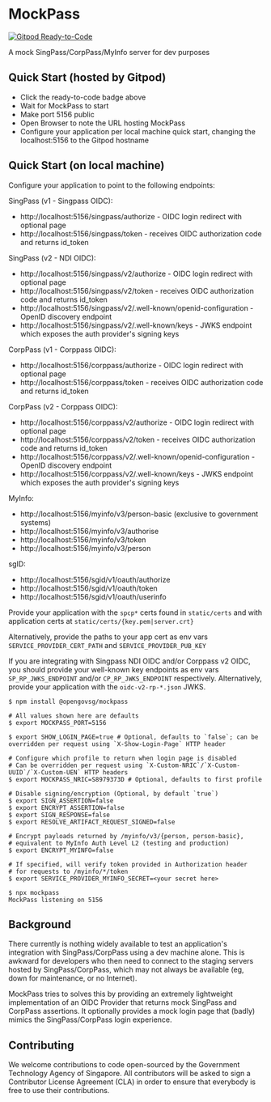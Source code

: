# MockPass

[![Gitpod Ready-to-Code](https://img.shields.io/badge/Gitpod-ready--to--code-blue?logo=gitpod)](https://gitpod.io/#https://github.com/opengovsg/mockpass)

A mock SingPass/CorpPass/MyInfo server for dev purposes

## Quick Start (hosted by Gitpod)

- Click the ready-to-code badge above
- Wait for MockPass to start
- Make port 5156 public
- Open Browser to note the URL hosting MockPass
- Configure your application per local machine quick start, changing
  the localhost:5156 to the Gitpod hostname

## Quick Start (on local machine)

Configure your application to point to the following endpoints:

SingPass (v1 - Singpass OIDC):
 - http://localhost:5156/singpass/authorize - OIDC login redirect with optional page
 - http://localhost:5156/singpass/token - receives OIDC authorization code and returns id_token

SingPass (v2 - NDI OIDC):
 - http://localhost:5156/singpass/v2/authorize - OIDC login redirect with optional page
 - http://localhost:5156/singpass/v2/token - receives OIDC authorization code and returns id_token
 - http://localhost:5156/singpass/v2/.well-known/openid-configuration - OpenID discovery endpoint
 - http://localhost:5156/singpass/v2/.well-known/keys - JWKS endpoint which exposes the auth provider's signing keys

CorpPass (v1 - Corppass OIDC):
 - http://localhost:5156/corppass/authorize - OIDC login redirect with optional page
 - http://localhost:5156/corppass/token - receives OIDC authorization code and returns id_token

CorpPass (v2 - Corppass OIDC):
 - http://localhost:5156/corppass/v2/authorize - OIDC login redirect with optional page
 - http://localhost:5156/corppass/v2/token - receives OIDC authorization code and returns id_token
 - http://localhost:5156/corppass/v2/.well-known/openid-configuration - OpenID discovery endpoint
 - http://localhost:5156/corppass/v2/.well-known/keys - JWKS endpoint which exposes the auth provider's signing keys

MyInfo:
 - http://localhost:5156/myinfo/v3/person-basic (exclusive to government systems)
 - http://localhost:5156/myinfo/v3/authorise
 - http://localhost:5156/myinfo/v3/token
 - http://localhost:5156/myinfo/v3/person

sgID:
 - http://localhost:5156/sgid/v1/oauth/authorize
 - http://localhost:5156/sgid/v1/oauth/token
 - http://localhost:5156/sgid/v1/oauth/userinfo

Provide your application with the `spcp*` certs found in `static/certs`
and with application certs at `static/certs/{key.pem|server.crt}`

Alternatively, provide the paths to your app cert as env vars
`SERVICE_PROVIDER_CERT_PATH` and `SERVICE_PROVIDER_PUB_KEY`

If you are integrating with Singpass NDI OIDC and/or Corppass v2 OIDC, you should 
provide your well-known key endpoints as env vars `SP_RP_JWKS_ENDPOINT` and/or
`CP_RP_JWKS_ENDPOINT` respectively. Alternatively, provide your application with
the `oidc-v2-rp-*.json` JWKS.

```
$ npm install @opengovsg/mockpass

# All values shown here are defaults
$ export MOCKPASS_PORT=5156

$ export SHOW_LOGIN_PAGE=true # Optional, defaults to `false`; can be overridden per request using `X-Show-Login-Page` HTTP header

# Configure which profile to return when login page is disabled
# Can be overridden per request using `X-Custom-NRIC`/`X-Custom-UUID`/`X-Custom-UEN` HTTP headers
$ export MOCKPASS_NRIC=S8979373D # Optional, defaults to first profile

# Disable signing/encryption (Optional, by default `true`)
$ export SIGN_ASSERTION=false
$ export ENCRYPT_ASSERTION=false
$ export SIGN_RESPONSE=false
$ export RESOLVE_ARTIFACT_REQUEST_SIGNED=false

# Encrypt payloads returned by /myinfo/v3/{person, person-basic},
# equivalent to MyInfo Auth Level L2 (testing and production)
$ export ENCRYPT_MYINFO=false

# If specified, will verify token provided in Authorization header
# for requests to /myinfo/*/token
$ export SERVICE_PROVIDER_MYINFO_SECRET=<your secret here>

$ npx mockpass
MockPass listening on 5156
```

## Background

There currently is nothing widely available to test an application's integration
with SingPass/CorpPass using a dev machine alone. This is awkward for developers
who then need to connect to the staging servers hosted by SingPass/CorpPass,
which may not always be available (eg, down for maintenance, or no Internet).

MockPass tries to solves this by providing an extremely lightweight implementation
of an OIDC Provider that returns mock SingPass and CorpPass assertions.
It optionally provides a mock login page that (badly) mimics the SingPass/CorpPass
login experience.

## Contributing

We welcome contributions to code open-sourced by the Government Technology
Agency of Singapore. All contributors will be asked to sign a Contributor
License Agreement (CLA) in order to ensure that everybody is free to use their
contributions.
